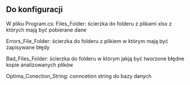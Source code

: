 
## Do konfiguracji
W pliku Program.cs:
Files_Folder: ścierzka do folderu z plikami xlsx z których mają być pobierane dane

Errors_File_Folder: ścierzka do folderu z plikiem w którym mają być zapisywane błędy

Bad_Files_Folder: ścierzka do folderu w którym jakją być tworzone błędne kopie analizowanych plików

Optima_Conection_String: conncetion string do bazy danych